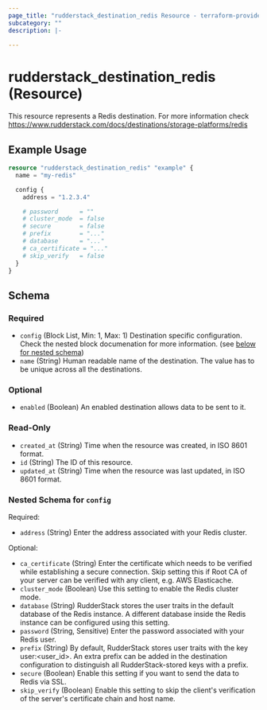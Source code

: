 ```yaml
---
page_title: "rudderstack_destination_redis Resource - terraform-provider-rudderstack"
subcategory: ""
description: |-
  
---
```


# rudderstack_destination_redis (Resource)

This resource represents a Redis destination. For more information check 
https://www.rudderstack.com/docs/destinations/storage-platforms/redis

## Example Usage

```terraform
resource "rudderstack_destination_redis" "example" {
  name = "my-redis"

  config {
    address = "1.2.3.4"

    # password      = ""
    # cluster_mode  = false
    # secure        = false
    # prefix        = "..."
    # database      = "..."
    # ca_certificate = "..."
    # skip_verify   = false
  }
}
```

<!-- schema generated by tfplugindocs -->
## Schema

### Required

- `config` (Block List, Min: 1, Max: 1) Destination specific configuration. Check the nested block documenation for more information. (see [below for nested schema](#nestedblock--config))
- `name` (String) Human readable name of the destination. The value has to be unique across all the destinations.

### Optional

- `enabled` (Boolean) An enabled destination allows data to be sent to it.

### Read-Only

- `created_at` (String) Time when the resource was created, in ISO 8601 format.
- `id` (String) The ID of this resource.
- `updated_at` (String) Time when the resource was last updated, in ISO 8601 format.

<a id="nestedblock--config"></a>
### Nested Schema for `config`

Required:

- `address` (String) Enter the address associated with your Redis cluster.

Optional:

- `ca_certificate` (String) Enter the certificate which needs to be verified while establishing a secure connection. Skip setting this if Root CA of your server can be verified with any client, e.g. AWS Elasticache.
- `cluster_mode` (Boolean) Use this setting to enable the Redis cluster mode.
- `database` (String) RudderStack stores the user traits in the default database of the Redis instance. A different database inside the Redis instance can be configured using this setting.
- `password` (String, Sensitive) Enter the password associated with your Redis user.
- `prefix` (String) By default, RudderStack stores user traits with the key user:<user_id>. An extra prefix can be added in the destination configuration to distinguish all RudderStack-stored keys with a prefix.
- `secure` (Boolean) Enable this setting if you want to send the data to Redis via SSL.
- `skip_verify` (Boolean) Enable this setting to skip the client's verification of the server's certificate chain and host name.
